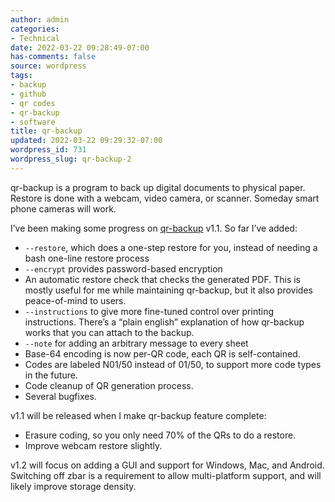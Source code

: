 ```yaml
---
author: admin
categories:
- Technical
date: 2022-03-22 09:28:49-07:00
has-comments: false
source: wordpress
tags:
- backup
- github
- qr codes
- qr-backup
- software
title: qr-backup
updated: 2022-03-22 09:29:32-07:00
wordpress_id: 731
wordpress_slug: qr-backup-2
---
```

qr-backup is a program to back up digital documents to physical paper. Restore is done with a webcam, video camera, or scanner. Someday smart phone cameras will work.

I’ve been making some progress on [qr-backup](https://github.com/za3k/qr-backup) v1.1. So far I’ve added:

-   `--restore`, which does a one-step restore for you, instead of needing a bash one-line restore process
-   `--encrypt` provides password-based encryption
-   An automatic restore check that checks the generated PDF. This is mostly useful for me while maintaining qr-backup, but it also provides peace-of-mind to users.
-   `--instructions` to give more fine-tuned control over printing instructions. There’s a “plain english” explanation of how qr-backup works that you can attach to the backup.
-   `--note` for adding an arbitrary message to every sheet
-   Base-64 encoding is now per-QR code, each QR is self-contained.
-   Codes are labeled N01/50 instead of 01/50, to support more code types in the future.
-   Code cleanup of QR generation process.
-   Several bugfixes.

v1.1 will be released when I make qr-backup feature complete:

-   Erasure coding, so you only need 70% of the QRs to do a restore.
-   Improve webcam restore slightly.

v1.2 will focus on adding a GUI and support for Windows, Mac, and Android. Switching off zbar is a requirement to allow multi-platform support, and will likely improve storage density.
